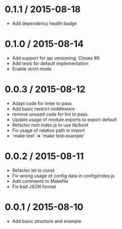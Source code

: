 
0.1.1 / 2015-08-18
==================

 * Add dependency health badge

0.1.0 / 2015-08-14
==================

 * Add support for api versioning. Closes #6
 * Add tests for default implementation
 * Enable strict mode

0.0.3 / 2015-08-12
==================

 * Adapt code for linter to pass
 * Add basic restrict middleware
 * remove unused code for lint to pass
 * Update usage of module.exports to export default
 * Refactor root index.js to use lib/boot
 * Fix usage of relative path in import
 * 'make test' => 'make test-example'

0.0.2 / 2015-08-11
==================

 * Refactor let to const
 * Fix wrong usage of config data in config/index.js
 * Add comments to Makefile
 * Fix bad JSON format

0.0.1 / 2015-08-10
==================

 * Add basic structure and example
